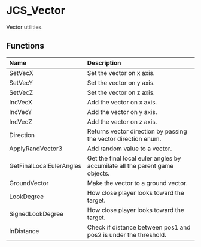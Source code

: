 # JCS_Vector

Vector utilities.

## Functions

| Name                     | Description                                                                 |
|:-------------------------|:----------------------------------------------------------------------------|
| SetVecX                  | Set the vector on x axis.                                                   |
| SetVecY                  | Set the vector on y axis.                                                   |
| SetVecZ                  | Set the vector on z axis.                                                   |
| IncVecX                  | Add the vector on x axis.                                                   |
| IncVecY                  | Add the vector on y axis.                                                   |
| IncVecZ                  | Add the vector on z axis.                                                   |
| Direction                | Returns vector direction by passing the vector direction enum.              |
| ApplyRandVector3         | Add random value to a vector.                                               |
| GetFinalLocalEulerAngles | Get the final local euler angles by accumilate all the parent game objects. |
| GroundVector             | Make the vector to a ground vector.                                         |
| LookDegree               | How close player looks toward the target.                                   |
| SignedLookDegree         | How close player looks toward the target.                                   |
| InDistance               | Check if distance between pos1 and pos2 is under the threshold.             |
